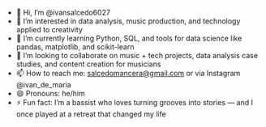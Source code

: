 - 👋 Hi, I’m @ivansalcedo6027  
- 👀 I’m interested in data analysis, music production, and technology applied to creativity  
- 🌱 I’m currently learning Python, SQL, and tools for data science like pandas, matplotlib, and scikit-learn  
- 💞️ I’m looking to collaborate on music + tech projects, data analysis case studies, and content creation for musicians  
- 📫 How to reach me: salcedomancera@gmail.com or via Instagram @ivan_de_maria
- 😄 Pronouns: he/him  
- ⚡ Fun fact: I’m a bassist who loves turning grooves into stories — and I once played at a retreat that changed my life 

<!---
ivansalcedo6027/ivansalcedo6027 is a ✨ special ✨ repository because its `README.md` (this file) appears on your GitHub profile.
You can click the Preview link to take a look at your changes.
--->
